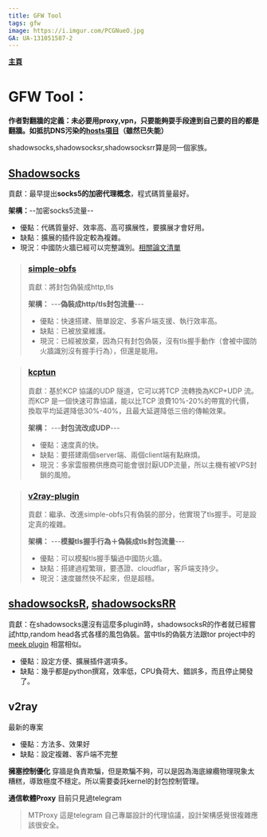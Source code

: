 ```yaml
---
title: GFW Tool
tags: gfw
image: https://i.imgur.com/PCGNueO.jpg
GA: UA-131051587-2
---
```


[**主頁**](https://hackmd.io/@xrp4k0iHSfeGBDMiQ8kkzQ/SkaWsunMB/%2FuOfRBTx0SAq7xMx426pIUg)
# GFW Tool：
**作者對翻牆的定義：未必要用proxy,vpn，只要能夠耍手段達到自己要的目的都是翻牆。如抵抗DNS污染的[hosts項目](https://github.com/googlehosts/hosts)（雖然已失能）**

shadowsocks,shadowsocksr,shadowsocksrr算是同一個家族。
## [Shadowsocks](/vwZIuQSCThiWDxX31-rzjQ)
貢獻：最早提出**socks5的加密代理概念**，程式碼質量最好。
> 
**架構：**<server>-<ss-server>-加密socks5流量-<ss-client>-<client>
* 優點：代碼質量好、效率高、高可擴展性，要擴展才會好用。
* 缺點：擴展的插件設定較為複雜。
* 現況：中國防火牆已經可以完整識別。[相關論文清單](https://github.com/shadowsocks/papers/blob/master/README.md)

> ### [simple-obfs](/hgX2urnXQ2SYs0iyGLGQ3Q)
> 貢獻：將封包偽裝成http,tls
> 
> **架構：** <server>-<ss-server>-<simple-obfs>-**偽裝成http/tls封包流量**-<simple-obfs>-<ss-client>-<client>
> * 優點：快速搭建、簡單設定、多客戶端支援、執行效率高。
> * 缺點：已被放棄維護。
> * 現況：已經被放棄，因為只有封包偽裝，沒有tls握手動作（會被中國防火牆識別沒有握手行為），但還是能用。

> ### [kcptun](/htgJdSbuSVytx2yiPgylMg)
> 貢獻：基於KCP 協議的UDP 隧道，它可以將TCP 流轉換為KCP+UDP 流。而KCP 是一個快速可靠協議，能以比TCP 浪費10%-20%的帶寬的代價，換取平均延遲降低30%-40%，且最大延遲降低三倍的傳輸效果。
> 
> **架構：** <server>-<ss-server>-<kcptun-server>-**封包流改成UDP**-<kcptun-client>-<ss-client>-<client>
> * 優點：速度真的快。
> * 缺點：要搭建兩個server端、兩個client端有點麻煩。
> * 現況：多家雲服務供應商可能會很討厭UDP流量，所以主機有被VPS封鎖的風險。

> ### [v2ray-plugin](/zT220UA0Sgy9xZV0eYcYuA)
> 貢獻：繼承、改進simple-obfs只有偽裝的部分，他實現了tls握手。可是設定真的複雜。
>
> **架構：** <server>-<ss-server>-<v2ray-plugin>-**模擬tls握手行為＋偽裝成tls封包流量**-<v2ray-plugin>-<ss-client>-<client>
> * 優點：可以模擬tls握手騙過中國防火牆。
> * 缺點：搭建過程繁瑣，要憑證、cloudflar，客戶端支持少。
> * 現況：速度雖然快不起來，但是超穩。

## [shadowsocksR](/mWSzLuMWRGyGDLnsXGgITg), [shadowsocksRR](/9LcDTEH2SHSvsoghwpHtkg)
貢獻：在shadowsocks還沒有這麼多plugin時，shadowsocksR的作者就已經嘗試http,random head各式各樣的風包偽裝。當中tls的偽裝方法跟tor project中的[meek plugin](https://trac.torproject.org/projects/tor/wiki/doc/meek) 相當相似。
* 優點：設定方便、擴展插件選項多。
* 缺點：幾乎都是python撰寫，效率低，CPU負荷大、錯誤多，而且停止開發了。

## v2ray
最新的專案
* 優點：方法多、效果好
* 缺點：設定複雜、客戶端不完整

**擁塞控制優化**
穿牆是負責欺騙，但是欺騙不夠，可以是因為海底線纜物理現象太糟糕，導致極度不穩定。所以需要委託kernel的封包控制管理。

**通信軟體Proxy**
目前只見過telegram
> MTProxy 這是telegram 自己專屬設計的代理協議，設計架構感覺很複雜應該很安全。